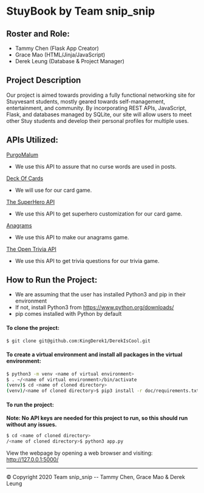# StuyBook by Team snip_snip
## Roster and Role:
- Tammy Chen (Flask App Creator)
- Grace Mao (HTML/Jinja/JavaScript)
- Derek Leung (Database & Project Manager)

## Project Description
Our project is aimed towards providing a fully functional networking site for Stuyvesant students, mostly geared towards self-management, entertainment, and community. By incorporating REST APIs, JavaScript, Flask, and databases managed by SQLite, our site will allow users to meet other Stuy students and develop their personal profiles for multiple uses.

## APIs Utilized:
[PurgoMalum](https://www.purgomalum.com/)
  - We use this API to assure that no curse words are used in posts.

[Deck Of Cards](https://deckofcardsapi.com/)
  - We will use for our card game.

[The SuperHero API](https://superheroapi.com/api/)
  - We use this API to get superhero customization for our card game.

[Anagrams](http://www.anagramica.com/api)
  - We use this API to make our anagrams game.

[The Open Trivia API](https://opentdb.com/api_config.php)
  - We use this API to get trivia questions for our trivia game.

## How to Run the Project:
- We are assuming that the user has installed Python3 and pip in their environment
- If not, install Python3 from https://www.python.org/downloads/
- pip comes installed with Python by default

#### To clone the project:
``` bash
$ git clone git@github.com:KingDerek1/DerekIsCool.git	
``` 

#### To create a virtual environment and install all packages in the virtual environment:	
```bash	
$ python3 -m venv <name of virtual environment>	
$ . ~/<name of virtual environment>/bin/activate  	
(venv)$ cd <name of cloned directory>	
(venv)/<name of cloned directory>$ pip3 install -r doc/requirements.txt	
```
#### To run the project:
**Note: No API keys are needed for this project to run, so this should run without any issues.**
``` bash
$ cd <name of cloned directory>	
/<name of cloned directory>$ python3 app.py	
```

View the webpage by opening a web browser and visiting: http://127.0.0.1:5000/	

---	---
© Copyright 2020 Team snip_snip -- Tammy Chen, Grace Mao & Derek Leung
